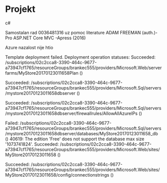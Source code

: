 # Projekt
c#

Samostalan rad 0036481316 uz pomoc literature ADAM FREEMAN (auth.)-Pro ASP.NET Core MVC -Apress (2016)

Azure nazalost nije htio


Template deployment failed. Deployment operation statuses:
Succeeded: /subscriptions/02c2cca8-3390-464c-9677-a73947cf1765/resourceGroups/brankec555/providers/Microsoft.Web/serverfarms/MyStore20170123011658Plan ()

Succeeded: /subscriptions/02c2cca8-3390-464c-9677-a73947cf1765/resourceGroups/brankec555/providers/Microsoft.Sql/servers/mystore20170123011658dbserver ()

Succeeded: /subscriptions/02c2cca8-3390-464c-9677-a73947cf1765/resourceGroups/brankec555/providers/Microsoft.Sql/servers/mystore20170123011658dbserver/firewallrules/AllowAllAzureIPs ()

Failed: /subscriptions/02c2cca8-3390-464c-9677-a73947cf1765/resourceGroups/brankec555/providers/Microsoft.Sql/servers/mystore20170123011658dbserver/databases/MyStore20170123011658_db ()
40619: The edition 'Free' does not support the database max size '1073741824'.
Succeeded: /subscriptions/02c2cca8-3390-464c-9677-a73947cf1765/resourceGroups/brankec555/providers/Microsoft.Web/sites/MyStore20170123011658 ()

Succeeded: /subscriptions/02c2cca8-3390-464c-9677-a73947cf1765/resourceGroups/brankec555/providers/Microsoft.Web/sites/MyStore20170123011658/config/connectionstrings ()
